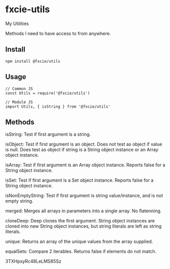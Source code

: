 # fxcie-utils
My Utilities

Methods I need to have access to from anywhere.

## Install

```
npm install @fxcie/utils
```

## Usage

```
// Common JS
const Utils = require('@fxcie/utils')

// Module JS
import Utils, { isString } from '@fxcie/utils'
```

## Methods

isString: Test if first argument is a string.

isObject: Test if first argument is an object. Does not test as object if value is null. Does test as object if string is a String object instance or an Array object instance.

isArray: Test if first argument is an Array object instance. Reports false for a String object instance.

isSet: Test if first argument is a Set object instance. Reports false for a String object instance.

isNonEmptyString: Test if first argument is string value/instance, and is not empty string.

merged: Merges all arrays in parameters into a single array. No flatenning.

cloneDeep: Deep clones the first argument. String object instances are cloned into new String object instances, but string literals are left as string literals.

unique: Returns an array of the unique values from the array supplied.

equalSets: Compare 2 iterables. Returns false if elements do not match.


3TXHpxyRc48LeLMS85Sz

